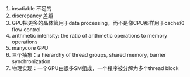 1. insatiable 不足的
2. discrepancy 差距
3. GPU把更多的晶体管用于data processing，而不是像CPU那样用于cache和flow control
4. arithmetic intensity: the ratio of arithmetic operations to memory operations
5. manycore GPU
6. 三个抽象：a hierarchy of thread groups, shared memory, barrier synchronization
7. 物理实现：一个GPU由很多SM组成，一个程序被分解为多个thread block